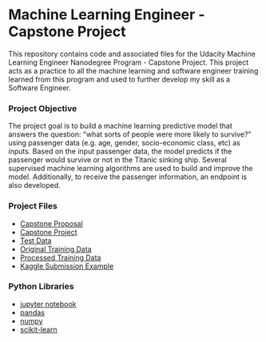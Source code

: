 # Machine Learning Engineer - Capstone Project

This repository contains code and associated files for the Udacity Machine Learning Engineer Nanodegree Program - Capstone Project. This project acts as a practice to all the machine learning and software engineer training learned from this program and used to further develop my skill as a Software Engineer.

### Project Objective

The project goal is to build a machine learning predictive model that answers the question: "what sorts of people were more likely to survive?" using passenger data (e.g. age, gender, socio-economic class, etc) as inputs. Based on the input passenger data, the model predicts if the passenger would survive or not in the Titanic sinking ship. Several supervised machine learning algorithms are used to build and improve the model. Additionally, to receive the passenger information, an endpoint is also developed.


### Project Files 
  - [Capstone Proposal](./proposal.pdf)
  - [Capstone Project](./project_report.pdf)
  - [Test Data](./test.csv)
  - [Original Training Data](./train.csv)
  - [Processed Training Data](./training.csv)
  - [Kaggle Submission Example](./gender_submission.csv)

### Python Libraries
  - [jupyter notebook](https://jupyter.org/)
  - [pandas](https://pandas.pydata.org/)
  - [numpy](https://numpy.org/)
  - [scikit-learn](https://scikit-learn.org/)

